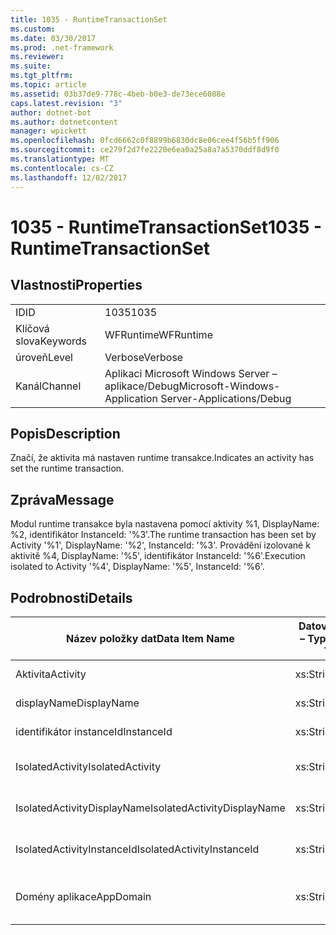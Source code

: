 ```yaml
---
title: 1035 - RuntimeTransactionSet
ms.custom: 
ms.date: 03/30/2017
ms.prod: .net-framework
ms.reviewer: 
ms.suite: 
ms.tgt_pltfrm: 
ms.topic: article
ms.assetid: 03b37de9-778c-4beb-b0e3-de73ece6088e
caps.latest.revision: "3"
author: dotnet-bot
ms.author: dotnetcontent
manager: wpickett
ms.openlocfilehash: 0fcd6662c0f8899b6830dc8e06cee4f56b5ff906
ms.sourcegitcommit: ce279f2d7fe2220e6ea0a25a8a7a5370ddf8d9f0
ms.translationtype: MT
ms.contentlocale: cs-CZ
ms.lasthandoff: 12/02/2017
---
```

# <a name="1035---runtimetransactionset"></a><span data-ttu-id="9d9d6-102">1035 - RuntimeTransactionSet</span><span class="sxs-lookup"><span data-stu-id="9d9d6-102">1035 - RuntimeTransactionSet</span></span>
## <a name="properties"></a><span data-ttu-id="9d9d6-103">Vlastnosti</span><span class="sxs-lookup"><span data-stu-id="9d9d6-103">Properties</span></span>  
  
|||  
|-|-|  
|<span data-ttu-id="9d9d6-104">ID</span><span class="sxs-lookup"><span data-stu-id="9d9d6-104">ID</span></span>|<span data-ttu-id="9d9d6-105">1035</span><span class="sxs-lookup"><span data-stu-id="9d9d6-105">1035</span></span>|  
|<span data-ttu-id="9d9d6-106">Klíčová slova</span><span class="sxs-lookup"><span data-stu-id="9d9d6-106">Keywords</span></span>|<span data-ttu-id="9d9d6-107">WFRuntime</span><span class="sxs-lookup"><span data-stu-id="9d9d6-107">WFRuntime</span></span>|  
|<span data-ttu-id="9d9d6-108">úroveň</span><span class="sxs-lookup"><span data-stu-id="9d9d6-108">Level</span></span>|<span data-ttu-id="9d9d6-109">Verbose</span><span class="sxs-lookup"><span data-stu-id="9d9d6-109">Verbose</span></span>|  
|<span data-ttu-id="9d9d6-110">Kanál</span><span class="sxs-lookup"><span data-stu-id="9d9d6-110">Channel</span></span>|<span data-ttu-id="9d9d6-111">Aplikaci Microsoft Windows Server – aplikace/Debug</span><span class="sxs-lookup"><span data-stu-id="9d9d6-111">Microsoft-Windows-Application Server-Applications/Debug</span></span>|  
  
## <a name="description"></a><span data-ttu-id="9d9d6-112">Popis</span><span class="sxs-lookup"><span data-stu-id="9d9d6-112">Description</span></span>  
 <span data-ttu-id="9d9d6-113">Značí, že aktivita má nastaven runtime transakce.</span><span class="sxs-lookup"><span data-stu-id="9d9d6-113">Indicates an activity has set the runtime transaction.</span></span>  
  
## <a name="message"></a><span data-ttu-id="9d9d6-114">Zpráva</span><span class="sxs-lookup"><span data-stu-id="9d9d6-114">Message</span></span>  
 <span data-ttu-id="9d9d6-115">Modul runtime transakce byla nastavena pomocí aktivity %1, DisplayName: %2, identifikátor InstanceId: '%3'.</span><span class="sxs-lookup"><span data-stu-id="9d9d6-115">The runtime transaction has been set by Activity '%1', DisplayName: '%2', InstanceId: '%3'.</span></span>  <span data-ttu-id="9d9d6-116">Provádění izolované k aktivitě %4, DisplayName: '%5', identifikátor InstanceId: '%6'.</span><span class="sxs-lookup"><span data-stu-id="9d9d6-116">Execution isolated to Activity '%4', DisplayName: '%5', InstanceId: '%6'.</span></span>  
  
## <a name="details"></a><span data-ttu-id="9d9d6-117">Podrobnosti</span><span class="sxs-lookup"><span data-stu-id="9d9d6-117">Details</span></span>  
  
|<span data-ttu-id="9d9d6-118">Název položky dat</span><span class="sxs-lookup"><span data-stu-id="9d9d6-118">Data Item Name</span></span>|<span data-ttu-id="9d9d6-119">Datová položka – Typ</span><span class="sxs-lookup"><span data-stu-id="9d9d6-119">Data Item Type</span></span>|<span data-ttu-id="9d9d6-120">Popis</span><span class="sxs-lookup"><span data-stu-id="9d9d6-120">Description</span></span>|  
|--------------------|--------------------|-----------------|  
|<span data-ttu-id="9d9d6-121">Aktivita</span><span class="sxs-lookup"><span data-stu-id="9d9d6-121">Activity</span></span>|<span data-ttu-id="9d9d6-122">xs:String</span><span class="sxs-lookup"><span data-stu-id="9d9d6-122">xs:string</span></span>|<span data-ttu-id="9d9d6-123">Název typu aktivity.</span><span class="sxs-lookup"><span data-stu-id="9d9d6-123">The type name of the activity.</span></span>|  
|<span data-ttu-id="9d9d6-124">displayName</span><span class="sxs-lookup"><span data-stu-id="9d9d6-124">DisplayName</span></span>|<span data-ttu-id="9d9d6-125">xs:String</span><span class="sxs-lookup"><span data-stu-id="9d9d6-125">xs:string</span></span>|<span data-ttu-id="9d9d6-126">Zobrazovaný název aktivity.</span><span class="sxs-lookup"><span data-stu-id="9d9d6-126">The display name of the activity.</span></span>|  
|<span data-ttu-id="9d9d6-127">identifikátor instanceId</span><span class="sxs-lookup"><span data-stu-id="9d9d6-127">InstanceId</span></span>|<span data-ttu-id="9d9d6-128">xs:String</span><span class="sxs-lookup"><span data-stu-id="9d9d6-128">xs:string</span></span>|<span data-ttu-id="9d9d6-129">Id instance aktivity.</span><span class="sxs-lookup"><span data-stu-id="9d9d6-129">The instance id of the activity.</span></span>|  
|<span data-ttu-id="9d9d6-130">IsolatedActivity</span><span class="sxs-lookup"><span data-stu-id="9d9d6-130">IsolatedActivity</span></span>|<span data-ttu-id="9d9d6-131">xs:String</span><span class="sxs-lookup"><span data-stu-id="9d9d6-131">xs:string</span></span>|<span data-ttu-id="9d9d6-132">Název typu aktivity, která je pro izolované transakce.</span><span class="sxs-lookup"><span data-stu-id="9d9d6-132">The type name of the activity that the transaction is isolated to.</span></span>|  
|<span data-ttu-id="9d9d6-133">IsolatedActivityDisplayName</span><span class="sxs-lookup"><span data-stu-id="9d9d6-133">IsolatedActivityDisplayName</span></span>|<span data-ttu-id="9d9d6-134">xs:String</span><span class="sxs-lookup"><span data-stu-id="9d9d6-134">xs:string</span></span>|<span data-ttu-id="9d9d6-135">Zobrazovaný název aktivity, která je pro izolované transakce.</span><span class="sxs-lookup"><span data-stu-id="9d9d6-135">The display name of the activity that the transaction is isolated to.</span></span>|  
|<span data-ttu-id="9d9d6-136">IsolatedActivityInstanceId</span><span class="sxs-lookup"><span data-stu-id="9d9d6-136">IsolatedActivityInstanceId</span></span>|<span data-ttu-id="9d9d6-137">xs:String</span><span class="sxs-lookup"><span data-stu-id="9d9d6-137">xs:string</span></span>|<span data-ttu-id="9d9d6-138">Id instance aktivity, která je pro izolované transakce.</span><span class="sxs-lookup"><span data-stu-id="9d9d6-138">The instance id of the activity that the transaction is isolated to.</span></span>|  
|<span data-ttu-id="9d9d6-139">Domény aplikace</span><span class="sxs-lookup"><span data-stu-id="9d9d6-139">AppDomain</span></span>|<span data-ttu-id="9d9d6-140">xs:String</span><span class="sxs-lookup"><span data-stu-id="9d9d6-140">xs:string</span></span>|<span data-ttu-id="9d9d6-141">Řetězec vrácený AppDomain.CurrentDomain.FriendlyName.</span><span class="sxs-lookup"><span data-stu-id="9d9d6-141">The string returned by AppDomain.CurrentDomain.FriendlyName.</span></span>|
